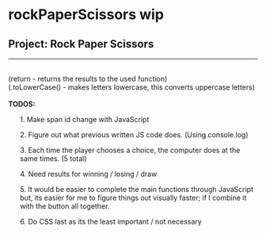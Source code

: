 # rockPaperScissors wip
 <h2>Project: Rock Paper Scissors</h2>
 <hr>
<br> (return - returns the results to the used function)
<br>
    (.toLowerCase() - makes letters lowercase, this converts uppercase letters)
<br>
<br>
<strong>TODOS:</strong>
<ul>1. Make span id change with JavaScript</ul>
<ul>2. Figure out what previous written JS code does. (Using console.log) </ul>
<ul>3. Each time the player chooses a choice, the computer does at the same times. (5 total)</ul>
<ul>4. Need results for winning / losing / draw</ul>
<ul>5. It would be easier to complete the main functions through JavaScript but, its easier for me to figure things out visually faster; if I combine it with the button all together.</ul>
<ul>6. Do CSS last as its the least important / not necessary</ul>
